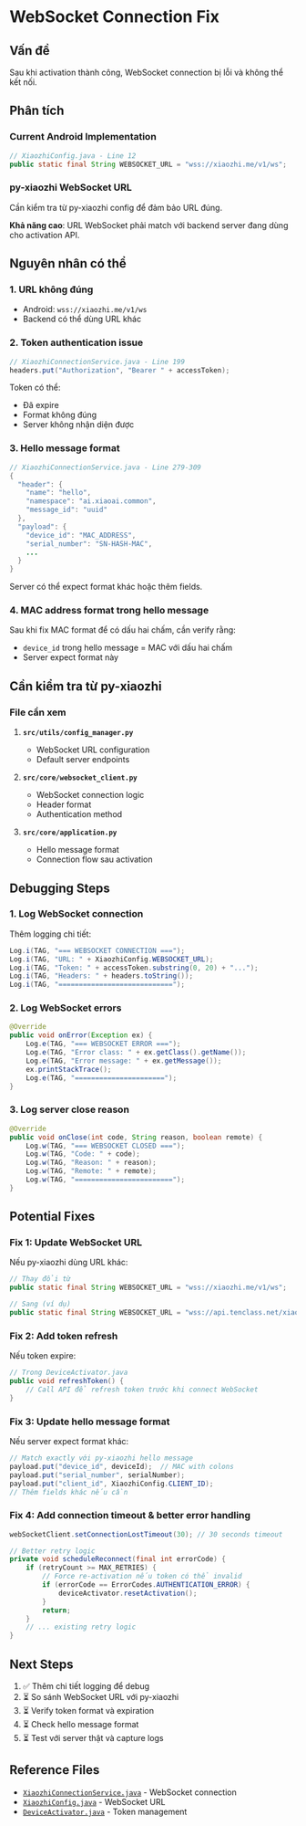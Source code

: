 # WebSocket Connection Fix

## Vấn đề
Sau khi activation thành công, WebSocket connection bị lỗi và không thể kết nối.

## Phân tích

### Current Android Implementation
```java
// XiaozhiConfig.java - Line 12
public static final String WEBSOCKET_URL = "wss://xiaozhi.me/v1/ws";
```

### py-xiaozhi WebSocket URL
Cần kiểm tra từ py-xiaozhi config để đảm bảo URL đúng.

**Khả năng cao**: URL WebSocket phải match với backend server đang dùng cho activation API.

## Nguyên nhân có thể

### 1. **URL không đúng**
- Android: `wss://xiaozhi.me/v1/ws`
- Backend có thể dùng URL khác

### 2. **Token authentication issue**
```java
// XiaozhiConnectionService.java - Line 199
headers.put("Authorization", "Bearer " + accessToken);
```

Token có thể:
- Đã expire
- Format không đúng
- Server không nhận diện được

### 3. **Hello message format**
```java
// XiaozhiConnectionService.java - Line 279-309
{
  "header": {
    "name": "hello",
    "namespace": "ai.xiaoai.common",
    "message_id": "uuid"
  },
  "payload": {
    "device_id": "MAC_ADDRESS",
    "serial_number": "SN-HASH-MAC",
    ...
  }
}
```

Server có thể expect format khác hoặc thêm fields.

### 4. **MAC address format trong hello message**
Sau khi fix MAC format để có dấu hai chấm, cần verify rằng:
- `device_id` trong hello message = MAC với dấu hai chấm
- Server expect format này

## Cần kiểm tra từ py-xiaozhi

### File cần xem
1. **`src/utils/config_manager.py`**
   - WebSocket URL configuration
   - Default server endpoints

2. **`src/core/websocket_client.py`**
   - WebSocket connection logic
   - Header format
   - Authentication method

3. **`src/core/application.py`**
   - Hello message format
   - Connection flow sau activation

## Debugging Steps

### 1. Log WebSocket connection
Thêm logging chi tiết:
```java
Log.i(TAG, "=== WEBSOCKET CONNECTION ===");
Log.i(TAG, "URL: " + XiaozhiConfig.WEBSOCKET_URL);
Log.i(TAG, "Token: " + accessToken.substring(0, 20) + "...");
Log.i(TAG, "Headers: " + headers.toString());
Log.i(TAG, "============================");
```

### 2. Log WebSocket errors
```java
@Override
public void onError(Exception ex) {
    Log.e(TAG, "=== WEBSOCKET ERROR ===");
    Log.e(TAG, "Error class: " + ex.getClass().getName());
    Log.e(TAG, "Error message: " + ex.getMessage());
    ex.printStackTrace();
    Log.e(TAG, "======================");
}
```

### 3. Log server close reason
```java
@Override
public void onClose(int code, String reason, boolean remote) {
    Log.w(TAG, "=== WEBSOCKET CLOSED ===");
    Log.w(TAG, "Code: " + code);
    Log.w(TAG, "Reason: " + reason);
    Log.w(TAG, "Remote: " + remote);
    Log.w(TAG, "========================");
}
```

## Potential Fixes

### Fix 1: Update WebSocket URL
Nếu py-xiaozhi dùng URL khác:
```java
// Thay đổi từ
public static final String WEBSOCKET_URL = "wss://xiaozhi.me/v1/ws";

// Sang (ví dụ)
public static final String WEBSOCKET_URL = "wss://api.tenclass.net/xiaozhi/ws";
```

### Fix 2: Add token refresh
Nếu token expire:
```java
// Trong DeviceActivator.java
public void refreshToken() {
    // Call API để refresh token trước khi connect WebSocket
}
```

### Fix 3: Update hello message format
Nếu server expect format khác:
```java
// Match exactly với py-xiaozhi hello message
payload.put("device_id", deviceId);  // MAC with colons
payload.put("serial_number", serialNumber);
payload.put("client_id", XiaozhiConfig.CLIENT_ID);
// Thêm fields khác nếu cần
```

### Fix 4: Add connection timeout & better error handling
```java
webSocketClient.setConnectionLostTimeout(30); // 30 seconds timeout

// Better retry logic
private void scheduleReconnect(final int errorCode) {
    if (retryCount >= MAX_RETRIES) {
        // Force re-activation nếu token có thể invalid
        if (errorCode == ErrorCodes.AUTHENTICATION_ERROR) {
            deviceActivator.resetActivation();
        }
        return;
    }
    // ... existing retry logic
}
```

## Next Steps

1. ✅ Thêm chi tiết logging để debug
2. ⏳ So sánh WebSocket URL với py-xiaozhi
3. ⏳ Verify token format và expiration
4. ⏳ Check hello message format
5. ⏳ Test với server thật và capture logs

## Reference Files
- [`XiaozhiConnectionService.java`](R1XiaozhiApp/app/src/main/java/com/phicomm/r1/xiaozhi/service/XiaozhiConnectionService.java:194) - WebSocket connection
- [`XiaozhiConfig.java`](R1XiaozhiApp/app/src/main/java/com/phicomm/r1/xiaozhi/config/XiaozhiConfig.java:12) - WebSocket URL
- [`DeviceActivator.java`](R1XiaozhiApp/app/src/main/java/com/phicomm/r1/xiaozhi/activation/DeviceActivator.java:1) - Token management